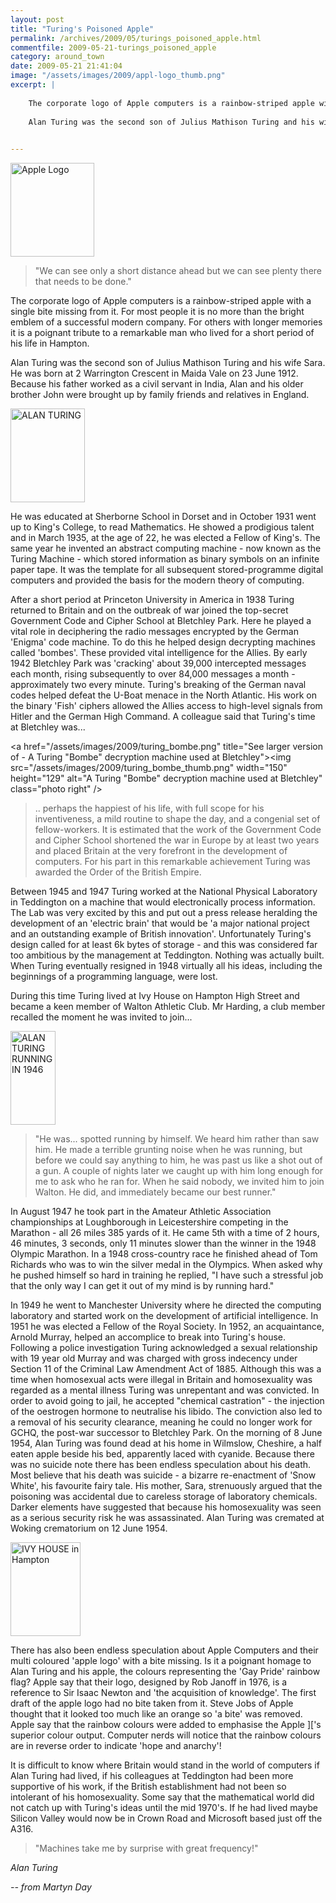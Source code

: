 ```yaml
---
layout: post
title: "Turing's Poisoned Apple"
permalink: /archives/2009/05/turings_poisoned_apple.html
commentfile: 2009-05-21-turings_poisoned_apple
category: around_town
date: 2009-05-21 21:41:04
image: "/assets/images/2009/appl-logo_thumb.png"
excerpt: |
    
    The corporate logo of Apple computers is a rainbow-striped apple with a single bite missing from it. For most people it is no more than the bright emblem of a successful modern company. For others with longer memories it is a poignant tribute to a remarkable man who lived for a short period of his life in Hampton.
    
    Alan Turing was the second son of Julius Mathison Turing and his wife Sara. He was born at 2 Warrington Crescent in Maida Vale on 23 June 1912. Because his father worked as a civil servant in India, Alan and his older brother John were brought up by family friends and relatives in England.
    

---
```


<a href="/assets/images/2009/appl-logo.png" title="See larger version of - Apple Logo"><img src="/assets/images/2009/appl-logo_thumb.png" width="134" height="150" alt="Apple Logo" class=" right" /></a>

> "We can see only a short distance ahead but we can see plenty there that needs to be done."

The corporate logo of Apple computers is a rainbow-striped apple with a single bite missing from it. For most people it is no more than the bright emblem of a successful modern company. For others with longer memories it is a poignant tribute to a remarkable man who lived for a short period of his life in Hampton.

Alan Turing was the second son of Julius Mathison Turing and his wife Sara. He was born at 2 Warrington Crescent in Maida Vale on 23 June 1912. Because his father worked as a civil servant in India, Alan and his older brother John were brought up by family friends and relatives in England.

<a href="/assets/images/2009/alan_turing.png" title="See larger version of - ALAN TURING"><img src="/assets/images/2009/alan_turing_thumb.png" width="119" height="150" alt="ALAN TURING" class="photo right" /></a>

He was educated at Sherborne School in Dorset and in October 1931 went up to King's College, to read Mathematics. He showed a prodigious talent and in March 1935, at the age of 22, he was elected a Fellow of King's. The same year he invented an abstract computing machine - now known as the Turing Machine - which stored information as binary symbols on an infinite paper tape. It was the template for all subsequent stored-programme digital computers and provided the basis for the modern theory of computing.

After a short period at Princeton University in America in 1938 Turing returned to Britain and on the outbreak of war joined the top-secret Government Code and Cipher School at Bletchley Park. Here he played a vital role in deciphering the radio messages encrypted by the German 'Enigma' code machine. To do this he helped design decrypting machines called 'bombes'. These provided vital intelligence for the Allies. By early 1942 Bletchley Park was 'cracking' about 39,000 intercepted messages each month, rising subsequently to over 84,000 messages a month - approximately two every minute. Turing's breaking of the German naval codes helped defeat the U-Boat menace in the North Atlantic. His work on the binary 'Fish' ciphers allowed the Allies access to high-level signals from Hitler and the German High Command. A colleague said that Turing's time at Bletchley was...

<a href="/assets/images/2009/turing_bombe.png" title="See larger version of - A Turing "Bombe" decryption machine used at Bletchley"><img src="/assets/images/2009/turing_bombe_thumb.png" width="150" height="129" alt="A Turing "Bombe" decryption machine used at Bletchley" class="photo right" /></a>

> .. perhaps the happiest of his life, with full scope for his inventiveness, a mild routine to shape the day, and a congenial set of fellow-workers.
> It is estimated that the work of the Government Code and Cipher School shortened the war in Europe by at least two years and placed Britain at the very forefront in the development of computers. For his part in this remarkable achievement Turing was awarded the Order of the British Empire.

Between 1945 and 1947 Turing worked at the National Physical Laboratory in Teddington on a machine that would electronically process information. The Lab was very excited by this and put out a press release heralding the development of an 'electric brain' that would be 'a major national project and an outstanding example of British innovation'. Unfortunately Turing's design called for at least 6k bytes of storage - and this was considered far too ambitious by the management at Teddington. Nothing was actually built. When Turing eventually resigned in 1948 virtually all his ideas, including the beginnings of a programming language, were lost.

During this time Turing lived at Ivy House on Hampton High Street and became a keen member of Walton Athletic Club. Mr Harding, a club member recalled the moment he was invited to join...

<a href="/assets/images/2009/turing_running.png" title="See larger version of - ALAN TURING RUNNING IN 1946"><img src="/assets/images/2009/turing_running_thumb.png" width="72" height="150" alt="ALAN TURING RUNNING IN 1946" class="photo right" /></a>

> "He was... spotted running by himself. We heard him rather than saw him. He made a terrible grunting noise when he was running, but before we could say anything to him, he was past us like a shot out of a gun. A couple of nights later we caught up with him long enough for me to ask who he ran for. When he said nobody, we invited him to join Walton. He did, and immediately became our best runner."

In August 1947 he took part in the Amateur Athletic Association championships at Loughborough in Leicestershire competing in the Marathon - all 26 miles 385 yards of it. He came 5th with a time of 2 hours, 46 minutes, 3 seconds, only 11 minutes slower than the winner in the 1948 Olympic Marathon. In a 1948 cross-country race he finished ahead of Tom Richards who was to win the silver medal in the Olympics. When asked why he pushed himself so hard in training he replied, "I have such a stressful job that the only way I can get it out of my mind is by running hard."

In 1949 he went to Manchester University where he directed the computing laboratory and started work on the development of artificial intelligence. In 1951 he was elected a Fellow of the Royal Society. In 1952, an acquaintance, Arnold Murray, helped an accomplice to break into Turing's house. Following a police investigation Turing acknowledged a sexual relationship with 19 year old Murray and was charged with gross indecency under Section 11 of the Criminal Law Amendment Act of 1885. Although this was a time when homosexual acts were illegal in Britain and homosexuality was regarded as a mental illness Turing was unrepentant and was convicted. In order to avoid going to jail, he accepted "chemical castration" - the injection of the oestrogen hormone to neutralise his libido. The conviction also led to a removal of his security clearance, meaning he could no longer work for GCHQ, the post-war successor to Bletchley Park.
On the morning of 8 June 1954, Alan Turing was found dead at his home in Wilmslow, Cheshire, a half eaten apple beside his bed, apparently laced with cyanide. Because there was no suicide note there has been endless speculation about his death. Most believe that his death was suicide - a bizarre re-enactment of 'Snow White', his favourite fairy tale. His mother, Sara, strenuously argued that the poisoning was accidental due to careless storage of laboratory chemicals. Darker elements have suggested that because his homosexuality was seen as a serious security risk he was assassinated. Alan Turing was cremated at Woking crematorium on 12 June 1954.

<a href="/assets/images/2009/ivy_house.png" title="See larger version of - IVY HOUSE in Hampton"><img src="/assets/images/2009/ivy_house_thumb.png" width="112" height="150" alt="IVY HOUSE in Hampton" class="photo right" /></a>

There has also been endless speculation about Apple Computers and their multi coloured 'apple logo' with a bite missing. Is it a poignant homage to Alan Turing and his apple, the colours representing the 'Gay Pride' rainbow flag?
Apple say that their logo, designed by Rob Janoff in 1976, is a reference to Sir Isaac Newton and 'the acquisition of knowledge'. The first draft of the apple logo had no bite taken from it. Steve Jobs of Apple thought that it looked too much like an orange so 'a bite' was removed. Apple say that the rainbow colours were added to emphasise the Apple \]\['s superior colour output. Computer nerds will notice that the rainbow colours are in reverse order to indicate 'hope and anarchy'!

It is difficult to know where Britain would stand in the world of computers if Alan Turing had lived, if his colleagues at Teddington had been more supportive of his work, if the British establishment had not been so intolerant of his homosexuality. Some say that the mathematical world did not catch up with Turing's ideas until the mid 1970's. If he had lived maybe Silicon Valley would now be in Crown Road and Microsoft based just off the A316.

> "Machines take me by surprise with great frequency!"

<cite>Alan Turing</cite>

<cite>-- from Martyn Day</cite>
